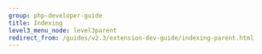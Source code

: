```yaml
---
group: php-developer-guide
title: Indexing
level3_menu_node: level3parent
redirect_from: /guides/v2.3/extension-dev-guide/indexing-parent.html
---
```


